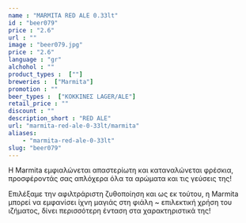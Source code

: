 ```yaml
---
name : "MARMITA RED ALE 0.33lt"
id : "beer079"
price : "2.6"
url : ""
image : "beer079.jpg"
price : "2.6"
language : "gr"
alchohol : ""
product_types :  [""]
breweries :  ["Marmita"]
promotion : ""
beer_types :  ["ΚΟΚΚΙΝΕΣ LAGER/ALE"]
retail_price : ""
discount : ""
description_short : "RED ALE"
url: "marmita-red-ale-0-33lt/marmita"
aliases: 
    - "marmita-red-ale-0-33lt"
slug: "beer079"
---
```


Η Marmita εμφιαλώνεται απαστερίωτη και καταναλώνεται φρέσκια, προσφέροντάς σας απλόχερα όλα τα αρώματα και τις γεύσεις της! 

Επιλέξαμε την αφιλτράριστη ζυθοποίηση και ως εκ τούτου, η Marmita μπορεί να εμφανίσει ίχνη μαγιάς στη φιάλη ~ επιλεκτική χρήση του ιζήματος, δίνει περισσότερη ένταση στα χαρακτηριστικά της!